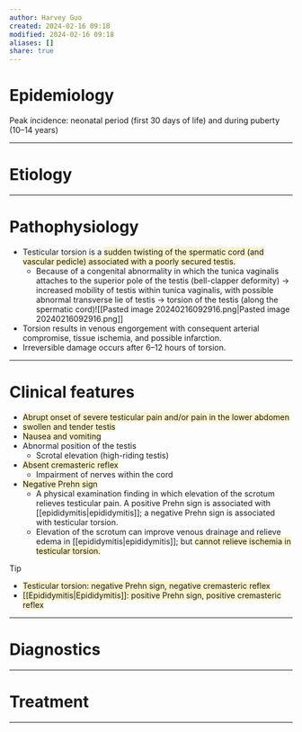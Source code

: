```yaml
---
author: Harvey Guo
created: 2024-02-16 09:18
modified: 2024-02-16 09:18
aliases: []
share: true
---
```

# Epidemiology
Peak incidence: neonatal period (first 30 days of life) and during puberty (10–14 years)

---
# Etiology


---
# Pathophysiology
- Testicular torsion is a <span style="background:rgba(240, 200, 0, 0.2)">sudden twisting of the spermatic cord (and vascular pedicle) associated with a poorly secured testis.</span>
	- Because of a congenital abnormality in which the tunica vaginalis attaches to the superior pole of the testis (bell-clapper deformity) → increased mobility of testis within tunica vaginalis, with possible abnormal transverse lie of testis → torsion of the testis (along the spermatic cord)![[Pasted image 20240216092916.png|Pasted image 20240216092916.png]]
- Torsion results in venous engorgement with consequent arterial compromise, tissue ischemia, and possible infarction.
- Irreversible damage occurs after 6–12 hours of torsion.

---
# Clinical features
- <span style="background:rgba(240, 200, 0, 0.2)">Abrupt onset of severe testicular pain and/or pain in the lower abdomen</span>
- <span style="background:rgba(240, 200, 0, 0.2)">swollen and tender testis</span>
- <span style="background:rgba(240, 200, 0, 0.2)">Nausea and vomiting</span>
- Abnormal position of the testis
	- Scrotal elevation (high-riding testis)
- <span style="background:rgba(240, 200, 0, 0.2)">Absent cremasteric reflex</span>
	- Impairment of nerves within the cord
- <span style="background:rgba(240, 200, 0, 0.2)">Negative Prehn sign</span>
	- A physical examination finding in which elevation of the scrotum relieves testicular pain. A positive Prehn sign is associated with [[epididymitis|epididymitis]]; a negative Prehn sign is associated with testicular torsion.
	- Elevation of the scrotum can improve venous drainage and relieve edema in [[epididymitis|epididymitis]]; but <span style="background:rgba(240, 200, 0, 0.2)">cannot relieve ischemia in testicular torsion.</span>


>[!tip] 
>- <span style="background:rgba(240, 200, 0, 0.2)">Testicular torsion: negative Prehn sign, negative cremasteric reflex</span>
>- <span style="background:rgba(240, 200, 0, 0.2)">[[Epididymitis|Epididymitis]]: positive Prehn sign, positive cremasteric reflex</span>



---
# Diagnostics


---
# Treatment


---
